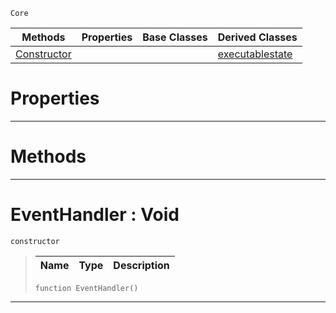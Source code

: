  `Core`

|Methods|Properties|Base Classes|Derived Classes|
|---|---|---|---|
|[ Constructor](https://github.com/PlasmaEngine/PlasmaDocs/tree/master/docs/C%2B%2B/code_reference/lightning_base_types/eventhandler.markdown#eventhandler-void)| | |[executablestate](https://github.com/PlasmaEngine/PlasmaDocs/tree/master/docs/C%2B%2B/code_reference/lightning_base_types/executablestate.markdown)|


 #  Properties


---  
 #  Methods


---  
 #  EventHandler : Void

 `constructor`

> 
> |Name|Type|Description|
> |---|---|---|
> ``` lang=cpp, name=Lightning
> function EventHandler()
> ``` 


---  
 

 